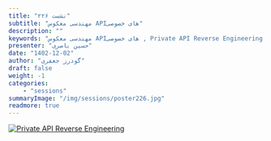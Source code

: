 ```yaml
---
title: "نشست ۲۲۶"
subtitle: "مهندسی معکوس APIهای خصوصی"
description: ""
keywords: "مهندسی معکوس APIهای خصوصی , Private API Reverse Engineering , شیرازلاگ"
presenter: "حسین باصری"
date: "1402-12-02"
author: "گودرز جعفری"
draft: false
weight: -1
categories:
    - "sessions"
summaryImage: "/img/sessions/poster226.jpg"
readmore: true
---
```

[![Private API Reverse Engineering](/img/sessions/poster226.jpg)](/img/sessions/poster226.jpg)

